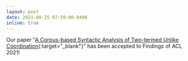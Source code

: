 ```yaml
---
layout: post
date: 2021-08-25 07:59:00-0400
inline: true
---
```


Our paper "[A Corpus-based Syntactic Analysis of Two-termed Unlike Coordination](publications/){:target="\_blank"}"
has been accepted to Findings of ACL 2021!
